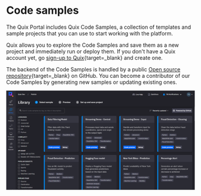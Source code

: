 # Code samples

The Quix Portal includes Quix Code Samples, a collection of templates and sample projects that you can use to start working with the platform.

Quix allows you to explore the Code Samples and save them as a new project and immediately run or deploy them. If you don't have a Quix account yet, go [sign-up to Quix](https://portal.platform.quix.ai/self-sign-up?xlink=docs){target=_blank} and create one.

The backend of the Code Samples is handled by a public [Open source repository](https://github.com/quixio/quix-samples){target=_blank} on GitHub. You can become a contributor of our Code Samples by generating new samples or updating existing ones.

![Library.png](library.png)
